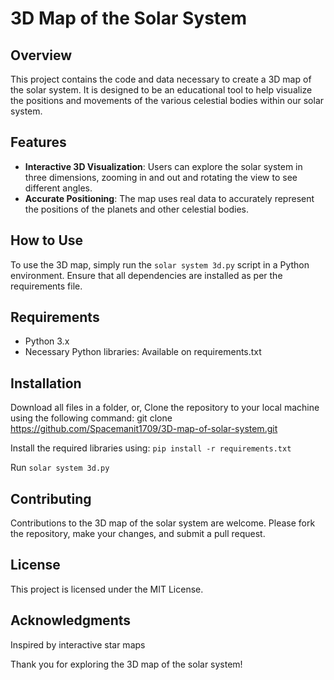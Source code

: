 # 3D Map of the Solar System

## Overview
This project contains the code and data necessary to create a 3D map of the solar system. It is designed to be an educational tool to help visualize the positions and movements of the various celestial bodies within our solar system.

## Features
- **Interactive 3D Visualization**: Users can explore the solar system in three dimensions, zooming in and out and rotating the view to see different angles.
- **Accurate Positioning**: The map uses real data to accurately represent the positions of the planets and other celestial bodies.

## How to Use
To use the 3D map, simply run the `solar system 3d.py` script in a Python environment. Ensure that all dependencies are installed as per the requirements file.

## Requirements
- Python 3.x
- Necessary Python libraries: Available on requirements.txt

## Installation
Download all files in a folder, or,
Clone the repository to your local machine using the following command:
git clone https://github.com/Spacemanit1709/3D-map-of-solar-system.git

Install the required libraries using: `pip install -r requirements.txt`

Run `solar system 3d.py`

## Contributing
Contributions to the 3D map of the solar system are welcome. Please fork the repository, make your changes, and submit a pull request.

## License
This project is licensed under the MIT License.

## Acknowledgments
Inspired by interactive star maps

Thank you for exploring the 3D map of the solar system!
